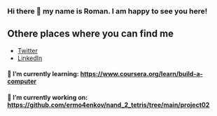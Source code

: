 ### Hi there 👋 my name is Roman. I am happy to see you here!

## Othere places where you can find me
- [Twitter](https://twitter.com/roman_erme) 
- [LinkedIn](https://www.linkedin.com/in/ermo4enkov/)


#### 🌱 I’m currently learning: https://www.coursera.org/learn/build-a-computer
#### 🔭 I’m currently working on: https://github.com/ermo4enkov/nand_2_tetris/tree/main/project02

<!--
**ermo4enkov/ermo4enkov** is a ✨ _special_ ✨ repository because its `README.md` (this file) appears on your GitHub profile.

Here are some ideas to get you started:

- 🔭 I’m currently working on ...
- 🌱 I’m currently learning ...
- 👯 I’m looking to collaborate on ...
- 🤔 I’m looking for help with ...
- 💬 Ask me about ...
- 📫 How to reach me: ...
- 😄 Pronouns: ...
- ⚡ Fun fact: ...
-->
